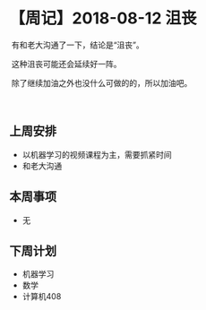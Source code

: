 # 【周记】2018-08-12 沮丧

​	有和老大沟通了一下，结论是“沮丧”。

​	这种沮丧可能还会延续好一阵。

​	除了继续加油之外也没什么可做的的，所以加油吧。

​	​        

## 上周安排

- 以机器学习的视频课程为主，需要抓紧时间
- 和老大沟通


## 本周事项

-  无

## 下周计划

- 机器学习
- 数学
- 计算机408